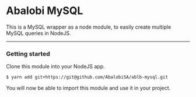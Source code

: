 # Abalobi MySQL

This is a MySQL wrapper as a node module, to easily create multiple MySQL queries in NodeJS.

---------------

### Getting started

Clone this module into your NodeJS app.

    $ yarn add git+https://git@github.com/AbalobiSA/ablb-mysql.git

You will now be able to import this module and use it in your project.

